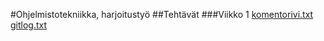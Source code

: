 #Ohjelmistotekniikka, harjoitustyö
##Tehtävät
###Viikko 1
[komentorivi.txt](https://github.com/lottapispa/ot-harjoitystyo/blob/master/laskarit/viikko1/komentorivi.txt)
[gitlog.txt](https://github.com/lottapispa/ot-harjoitystyo/blob/master/laskarit/viikko1/gitlog.txt)
